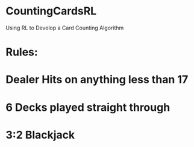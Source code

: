# CountingCardsRL
Using RL to Develop a Card Counting Algorithm

# Rules:
#   Dealer Hits on anything less than 17
#   6 Decks played straight through
#   3:2 Blackjack